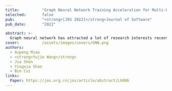 ```yaml
---
title:          "Graph Neural Network Training Acceleration for Multi-GPUs"
selected:       false
pub:            "<strong>[JOS 2022]</strong>Journal of Software"
pub_date:       "2022"

abstract: >-
  Graph neural network has attracted a lot of research interests recently due to its powerful and flexible representation ability. Considering the increasing scale of graph data and the limitation of GPU device memory, it becomes more challenging to train the graph neural networks with traditional general deep learning systems. How to perform efficient large graph neural network training over GPUs is one of the important research issues in this field. Traditional approaches are built on top of sparse matrix multiplication. When the device memory capacity is limited, it distributes the computation tasks to each device by distributed matrix multiplication. Their shortcomings mainly include: (1) They ignore the sparse distribution of the graph data, resulting in low computation efficiency; (2) These methods ignore the GPU computation and memory characteristics and fail to utilize the hardware resource. To improve the training efficiency, some studies propose to reduce the costs of each iteration through graph sampling techniques, which are also flexible and scalable. But due to the stochastics and variance, these methods are often harmful to the model quality. In this paper, we propose a high-performance graph neural network training framework over multi-GPUs. We have explored different GNN partition strategies over GPUs, studied the influence of different graph ordering patterns on the training efficiency, and proposed the block-sparse-aware optimization methods. We implemented our system using C++ and CuDNN, the experiments over four large graphs demonstrate that: (1) the graph re-ordering method improves around 40% cache hit rate and 2 times computation speedup; (2) compared to existing system DGL, our system achieves 5.8x total speedup.
cover:          /assets/images/covers/GNN.png
authors:
  - Xupeng Miao
  - <strong>Yujie Wang</strong>
  - Jia Shen
  - Yingxia Shao
  - Bin Cui
links:
  Paper: https://jos.org.cn/jos/article/abstract/Lh006
---
```

